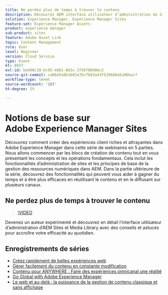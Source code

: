 ```yaml
---
title: Ne perdez plus de temps à trouver le contenu
description: Découvrez AEM interface utilisateur d’administration de Sites et Media Library avec des conseils et astuces pour accroître votre efficacité au quotidien
solution: Experience Manager, Experience Manager Sites
feature-set: Experience Manager Assets
product: experience manager
sub-product: sites
feature: Adobe Asset Link
topic: Content Management
role: User
level: Beginner
version: Cloud Service
type: Event
kt: 8937
exl-id: bed98c10-bc95-4981-863c-3756f06996c2
source-git-commit: ca06e5a8b1602a7bcfb83a43f529680a5a96bacf
workflow-type: tm+mt
source-wordcount: '183'
ht-degree: 2%

---
```


# Notions de base sur Adobe Experience Manager Sites

Découvrez comment créer des expériences client riches et attrayantes dans Adobe Experience Manager dans cette série de webinaires en 5 parties. Nous allons commencer par les blocs de création de contenu tout en vous présentant les concepts et les opérations fondamentaux. Cela inclut les fonctionnalités d’administration de sites et les principes de base de la gestion des ressources numériques dans AEM. Dans la partie ultérieure de la série, découvrez des fonctionnalités qui peuvent vous aider à gagner du temps et à être plus efficaces en réutilisant le contenu et en le diffusant sur plusieurs canaux.

## Ne perdez plus de temps à trouver le contenu

>[!VIDEO](https://video.tv.adobe.com/v/336983/?quality=12&learn=on&hidetitle=true)

Devenez un auteur expérimenté et découvrez en détail l’interface utilisateur d’administration d’AEM Sites et Media Library avec des conseils et astuces pour accroître votre efficacité au quotidien.

## Enregistrements de séries

* [Créez rapidement de belles expériences web](authoring-fundamentals.md)
* [Gérer facilement du contenu en constante modification](collaboration-tools.md)
* [Contenu pour ANYWHERE : Faire des expériences omnicanal une réalité](omnichannel-experiences.md)
* [Go Global with Adobe Experience Manager](multi-site-management-web-translation.md)
* [Le web et au-delà : la puissance de la gestion de contenu classique et sans affichage](traditional-headless-content-management.md)
